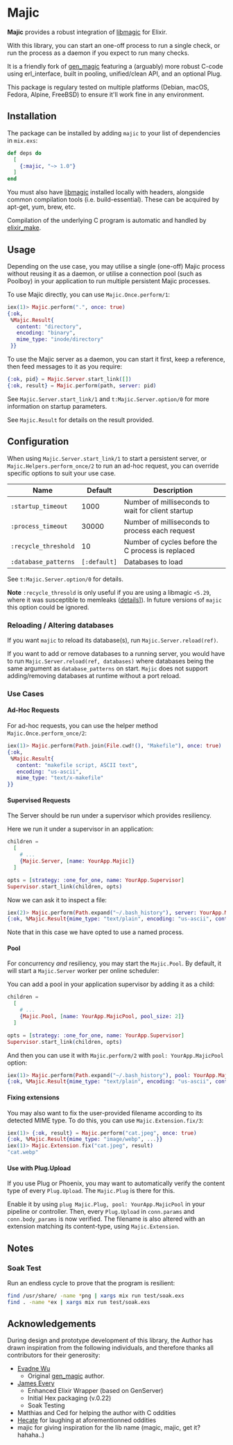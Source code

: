 # Majic

**Majic** provides a robust integration of [libmagic](http://man7.org/linux/man-pages/man3/libmagic.3.html) for Elixir.

With this library, you can start an one-off process to run a single check, or run the process as a daemon if you expect to run
many checks.

It is a friendly fork of [gen_magic](https://github.com/evadne/gen_magic) featuring a (arguably) more robust C-code
using erl_interface, built in pooling, unified/clean API, and an optional Plug.

This package is regulary tested on multiple platforms (Debian, macOS, Fedora, Alpine, FreeBSD) to ensure it'll work fine
in any environment.

## Installation

The package can be installed by adding `majic` to your list of dependencies in `mix.exs`:

```elixir
def deps do
  [
    {:majic, "~> 1.0"}
  ]
end
```

You must also have [libmagic](http://man7.org/linux/man-pages/man3/libmagic.3.html) installed locally with headers, alongside common compilation tools (i.e. build-essential). These can be acquired by apt-get, yum, brew, etc.

Compilation of the underlying C program is automatic and handled by [elixir_make](https://github.com/elixir-lang/elixir_make).

## Usage

Depending on the use case, you may utilise a single (one-off) Majic process without reusing it as a daemon, or utilise a connection pool (such as Poolboy) in your application to run multiple persistent Majic processes.

To use Majic directly, you can use `Majic.Once.perform/1`:

```elixir
iex(1)> Majic.perform(".", once: true)
{:ok,
 %Majic.Result{
   content: "directory",
   encoding: "binary",
   mime_type: "inode/directory"
 }}
```

To use the Majic server as a daemon, you can start it first, keep a reference, then feed messages to it as you require:

```elixir
{:ok, pid} = Majic.Server.start_link([])
{:ok, result} = Majic.perform(path, server: pid)
```

See `Majic.Server.start_link/1` and `t:Majic.Server.option/0` for more information on startup parameters.

See `Majic.Result` for details on the result provided.

## Configuration

When using `Majic.Server.start_link/1` to start a persistent server, or `Majic.Helpers.perform_once/2` to run an ad-hoc request, you can override specific options to suit your use case.

| Name | Default | Description |
| - | - | - |
| `:startup_timeout` | 1000 | Number of milliseconds to wait for client startup |
| `:process_timeout` | 30000 | Number of milliseconds to process each request |
| `:recycle_threshold` | 10 | Number of cycles before the C process is replaced |
| `:database_patterns` | `[:default]` | Databases to load |

See `t:Majic.Server.option/0` for details.

__Note__ `:recycle_thresold` is only useful if you are using a libmagic `<5.29`, where it was susceptible to memleaks
([details](https://bugs.debian.org/cgi-bin/bugreport.cgi?bug=840754)]). In future versions of `majic` this option could
be ignored.

### Reloading / Altering databases

If you want `majic` to reload its database(s), run `Majic.Server.reload(ref)`.

If you want to add or remove databases to a running server, you would have to run `Majic.Server.reload(ref, databases)`
where databases being the same argument as `database_patterns` on start. `Majic` does not support adding/removing
databases at runtime without a port reload.

### Use Cases

#### Ad-Hoc Requests

For ad-hoc requests, you can use the helper method `Majic.Once.perform_once/2`:

```elixir
iex(1)> Majic.perform(Path.join(File.cwd!(), "Makefile"), once: true)
{:ok,
 %Majic.Result{
   content: "makefile script, ASCII text",
   encoding: "us-ascii",
   mime_type: "text/x-makefile"
}}
```

#### Supervised Requests

The Server should be run under a supervisor which provides resiliency.

Here we run it under a supervisor in an application:

```elixir
children =
  [
    # ...
    {Majic.Server, [name: YourApp.Majic]}
  ]

opts = [strategy: :one_for_one, name: YourApp.Supervisor]
Supervisor.start_link(children, opts)
```

Now we can ask it to inspect a file:

```elixir
iex(2)> Majic.perform(Path.expand("~/.bash_history"), server: YourApp.Majic)
{:ok, %Majic.Result{mime_type: "text/plain", encoding: "us-ascii", content: "ASCII text"}}
```

Note that in this case we have opted to use a named process.

#### Pool

For concurrency *and* resiliency, you may start the `Majic.Pool`. By default, it will start a `Majic.Server`
worker per online scheduler:

You can add a pool in your application supervisor by adding it as a child:

```elixir
children =
  [
    # ...
    {Majic.Pool, [name: YourApp.MajicPool, pool_size: 2]}
  ]

opts = [strategy: :one_for_one, name: YourApp.Supervisor]
Supervisor.start_link(children, opts)
```

And then you can use it with `Majic.perform/2` with `pool: YourApp.MajicPool` option:

```elixir
iex(1)> Majic.perform(Path.expand("~/.bash_history"), pool: YourApp.MajicPool)
{:ok, %Majic.Result{mime_type: "text/plain", encoding: "us-ascii", content: "ASCII text"}}
```
#### Fixing extensions

You may also want to fix the user-provided filename according to its detected MIME type. To do this, you can use `Majic.Extension.fix/3`:

```elixir
iex(1)> {:ok, result} = Majic.perform("cat.jpeg", once: true)
{:ok, %Majic.Result{mime_type: "image/webp", ...}}
iex(1)> Majic.Extension.fix("cat.jpeg", result)
"cat.webp"
```

#### Use with Plug.Upload

If you use Plug or Phoenix, you may want to automatically verify the content type of every `Plug.Upload`. The
`Majic.Plug` is there for this.

Enable it by using `plug Majic.Plug, pool: YourApp.MajicPool` in your pipeline or controller. Then, every `Plug.Upload`
in `conn.params` and `conn.body_params` is now verified. The filename is also altered with an extension matching its
content-type, using `Majic.Extension`.

## Notes

### Soak Test

Run an endless cycle to prove that the program is resilient:

```bash
find /usr/share/ -name *png | xargs mix run test/soak.exs
find . -name *ex | xargs mix run test/soak.exs
```

## Acknowledgements

During design and prototype development of this library, the Author has drawn inspiration from the following individuals, and therefore
thanks all contributors for their generosity:

- [Evadne Wu](https://github.com/evadne)
  - Original [gen_magic](https://github.com/evadne/gen_magic) author.
- [James Every](https://github.com/devstopfix)
  - Enhanced Elixir Wrapper (based on GenServer)
  - Initial Hex packaging (v.0.22)
  - Soak Testing
- Matthias and Ced for helping the author with C oddities
- [Hecate](https://github.com/Kleidukos) for laughing at aforementionned oddities
- majic for giving inspiration for the lib name (magic, majic, get it? hahaha..)
